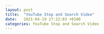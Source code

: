 ```yaml
---
layout: post
title:  "YouTube Stop and Search Video"
date:   2021-04-19 17:22:03 +0100
categories: YouTube Stop and Search Video
---
```

